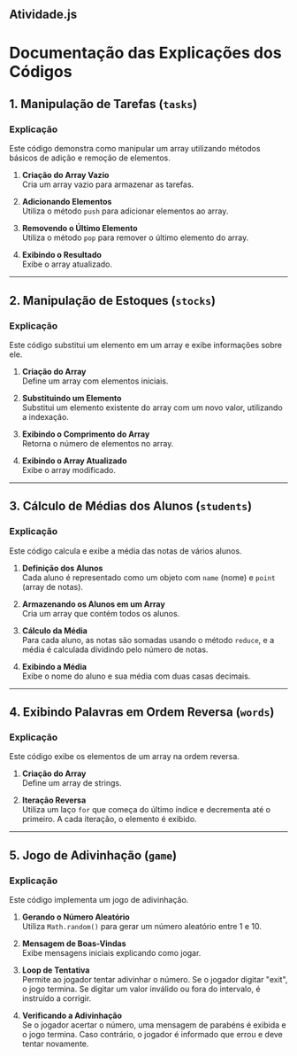## Atividade.js

# Documentação das Explicações dos Códigos

## 1. Manipulação de Tarefas (`tasks`)

### Explicação

Este código demonstra como manipular um array utilizando métodos básicos de adição e remoção de elementos.

1. **Criação do Array Vazio**  
   Cria um array vazio para armazenar as tarefas.

2. **Adicionando Elementos**  
   Utiliza o método `push` para adicionar elementos ao array.

3. **Removendo o Último Elemento**  
   Utiliza o método `pop` para remover o último elemento do array.

4. **Exibindo o Resultado**  
   Exibe o array atualizado.

---

## 2. Manipulação de Estoques (`stocks`)

### Explicação

Este código substitui um elemento em um array e exibe informações sobre ele.

1. **Criação do Array**  
   Define um array com elementos iniciais.

2. **Substituindo um Elemento**  
   Substitui um elemento existente do array com um novo valor, utilizando a indexação.

3. **Exibindo o Comprimento do Array**  
   Retorna o número de elementos no array.

4. **Exibindo o Array Atualizado**  
   Exibe o array modificado.

---

## 3. Cálculo de Médias dos Alunos (`students`)

### Explicação

Este código calcula e exibe a média das notas de vários alunos.

1. **Definição dos Alunos**  
   Cada aluno é representado como um objeto com `name` (nome) e `point` (array de notas).

2. **Armazenando os Alunos em um Array**  
   Cria um array que contém todos os alunos.

3. **Cálculo da Média**  
   Para cada aluno, as notas são somadas usando o método `reduce`, e a média é calculada dividindo pelo número de notas.

4. **Exibindo a Média**  
   Exibe o nome do aluno e sua média com duas casas decimais.

---

## 4. Exibindo Palavras em Ordem Reversa (`words`)

### Explicação

Este código exibe os elementos de um array na ordem reversa.

1. **Criação do Array**  
   Define um array de strings.

2. **Iteração Reversa**  
   Utiliza um laço `for` que começa do último índice e decrementa até o primeiro. A cada iteração, o elemento é exibido.

---

## 5. Jogo de Adivinhação (`game`)

### Explicação

Este código implementa um jogo de adivinhação.

1. **Gerando o Número Aleatório**  
   Utiliza `Math.random()` para gerar um número aleatório entre 1 e 10.

2. **Mensagem de Boas-Vindas**  
   Exibe mensagens iniciais explicando como jogar.

3. **Loop de Tentativa**  
   Permite ao jogador tentar adivinhar o número. Se o jogador digitar "exit", o jogo termina. Se digitar um valor inválido ou fora do intervalo, é instruído a corrigir.

4. **Verificando a Adivinhação**  
   Se o jogador acertar o número, uma mensagem de parabéns é exibida e o jogo termina. Caso contrário, o jogador é informado que errou e deve tentar novamente.


